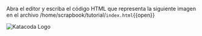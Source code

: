 Abra el editor y escriba el código HTML que representa la siguiente imagen en el archivo /home/scrapbook/tutorial/`index.html`{{open}} 

![Katacoda Logo](https://katacoda.com/sofkau/courses/course-html/scen-html-link/assets/step5.png)